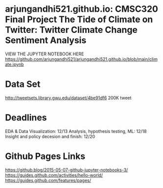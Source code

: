 # arjungandhi521.github.io: CMSC320 Final Project The Tide of Climate on Twitter: Twitter Climate Change Sentiment Analysis

VIEW THE JUPYTER NOTEBOOK HERE
https://github.com/arjungandhi521/arjungandhi521.github.io/blob/main/climate.ipynb

# Data Set
http://tweetsets.library.gwu.edu/dataset/4be91df6 200K tweet

# Deadlines
EDA & Data Visualization: 12/13
Analysis, hypothesis testing, ML: 12/18
Insight and policy decesion and finish:  12/20

# Github Pages Links
https://github.blog/2015-05-07-github-jupyter-notebooks-3/  
https://guides.github.com/activities/hello-world/  
https://guides.github.com/features/pages/ 
